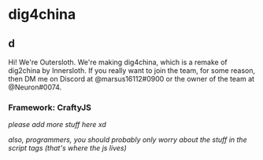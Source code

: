 # dig4china
## d

Hi! We're Outersloth. We're making dig4china, which is a remake of dig2china by Innersloth. If you really want to join the team, for some reason, then DM me on Discord at @marsus16112#0900 or the owner of the team at @Neuron#0074. 

### Framework: CraftyJS


_please add more stuff here xd_ 

_also, programmers, you should probably only worry about the stuff in the script tags (that's where the js lives)_

